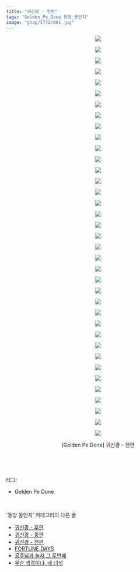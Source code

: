 ```yaml
---
title: "귀신광 - 전편"
tags: "Golden_Pe_Done 동방_동인지"
image: "ghap/1772/001.jpg"
---
```

<div class="article">
<p style="text-align: center; clear: none; float: none;"><img src="{{ site.nasurl }}/ghap/1772/001.jpg"/></p>
<p style="text-align: center; clear: none; float: none;"><img src="{{ site.nasurl }}/ghap/1772/002.jpg"/></p>
<p style="text-align: center; clear: none; float: none;"><img src="{{ site.nasurl }}/ghap/1772/003.jpg"/></p>
<p style="text-align: center; clear: none; float: none;"><img src="{{ site.nasurl }}/ghap/1772/004.jpg"/></p>
<p style="text-align: center; clear: none; float: none;"><img src="{{ site.nasurl }}/ghap/1772/005.jpg"/></p>
<p style="text-align: center; clear: none; float: none;"><img src="{{ site.nasurl }}/ghap/1772/006.jpg"/></p>
<p style="text-align: center; clear: none; float: none;"><img src="{{ site.nasurl }}/ghap/1772/007.jpg"/></p>
<p style="text-align: center; clear: none; float: none;"><img src="{{ site.nasurl }}/ghap/1772/008.jpg"/></p>
<p style="text-align: center; clear: none; float: none;"><img src="{{ site.nasurl }}/ghap/1772/009.jpg"/></p>
<p style="text-align: center; clear: none; float: none;"><img src="{{ site.nasurl }}/ghap/1772/010.jpg"/></p>
<p style="text-align: center; clear: none; float: none;"><img src="{{ site.nasurl }}/ghap/1772/011.jpg"/></p>
<p style="text-align: center; clear: none; float: none;"><img src="{{ site.nasurl }}/ghap/1772/012.jpg"/></p>
<p style="text-align: center; clear: none; float: none;"><img src="{{ site.nasurl }}/ghap/1772/013.jpg"/></p>
<p style="text-align: center; clear: none; float: none;"><img src="{{ site.nasurl }}/ghap/1772/014.jpg"/></p>
<p style="text-align: center; clear: none; float: none;"><img src="{{ site.nasurl }}/ghap/1772/015.jpg"/></p>
<p style="text-align: center; clear: none; float: none;"><img src="{{ site.nasurl }}/ghap/1772/016.jpg"/></p>
<p style="text-align: center; clear: none; float: none;"><img src="{{ site.nasurl }}/ghap/1772/017.jpg"/></p>
<p style="text-align: center; clear: none; float: none;"><img src="{{ site.nasurl }}/ghap/1772/018.jpg"/></p>
<p style="text-align: center; clear: none; float: none;"><img src="{{ site.nasurl }}/ghap/1772/019.jpg"/></p>
<p style="text-align: center; clear: none; float: none;"><img src="{{ site.nasurl }}/ghap/1772/020.jpg"/></p>
<p style="text-align: center; clear: none; float: none;"><img src="{{ site.nasurl }}/ghap/1772/021.jpg"/></p>
<p style="text-align: center; clear: none; float: none;"><img src="{{ site.nasurl }}/ghap/1772/022.jpg"/></p>
<p style="text-align: center; clear: none; float: none;"><img src="{{ site.nasurl }}/ghap/1772/023.jpg"/></p>
<p style="text-align: center; clear: none; float: none;"><img src="{{ site.nasurl }}/ghap/1772/024.jpg"/></p>
<p style="text-align: center; clear: none; float: none;"><img src="{{ site.nasurl }}/ghap/1772/025.jpg"/></p>
<p style="text-align: center; clear: none; float: none;"><img src="{{ site.nasurl }}/ghap/1772/026.jpg"/></p>
<p style="text-align: center; clear: none; float: none;"><img src="{{ site.nasurl }}/ghap/1772/027.jpg"/></p>
<p style="text-align: center; clear: none; float: none;"><img src="{{ site.nasurl }}/ghap/1772/028.jpg"/></p>
<p style="text-align: center; clear: none; float: none;"><img src="{{ site.nasurl }}/ghap/1772/029.jpg"/></p>
<p style="text-align: center; clear: none; float: none;"><img src="{{ site.nasurl }}/ghap/1772/030.jpg"/></p>
<p style="text-align: center; clear: none; float: none;"><img src="{{ site.nasurl }}/ghap/1772/031.jpg"/></p>
<p style="text-align: center; clear: none; float: none;"><img src="{{ site.nasurl }}/ghap/1772/032.jpg"/></p>
<p style="text-align: center; clear: none; float: none;"><img src="{{ site.nasurl }}/ghap/1772/033.jpg"/></p>
<p style="text-align: center; clear: none; float: none;"><img src="{{ site.nasurl }}/ghap/1772/034.jpg"/></p>
<p style="text-align: center; clear: none; float: none;"><img src="{{ site.nasurl }}/ghap/1772/035.jpg"/></p>
<p style="text-align: center; clear: none; float: none;"><img src="{{ site.nasurl }}/ghap/1772/036.jpg"/></p>
<p style="text-align: center; clear: none; float: none;"><img src="{{ site.nasurl }}/ghap/1772/037.jpg"/></p>
<p style="text-align: center; clear: none; float: none;">[Golden Pe Done] 귀신광 - 전편</p>
<p><br/></p>
</div><br/>
<div class="tagTrail">
<p>태그: </p>
<ul>
<li>Golden Pe Done</li>
</ul>
</div><br/>
<div class="another">
<p>'동방 동인지' 카테고리의 다른 글</p>
<ul>
<li><a href="/2016-08-22-ghap_1774">귀신광 - 후편</a></li>
<li><a href="/2016-08-22-ghap_1773">귀신광 - 중편</a></li>
<li><a href="/2016-08-22-ghap_1772">귀신광 - 전편</a></li>
<li><a href="/2016-08-22-ghap_1771">FORTUNE DAYS</a></li>
<li><a href="/2016-08-22-ghap_1770">공주님과 놀자 그 두번째</a></li>
<li><a href="/2016-08-22-ghap_1768">무슨 생각이냐, 네 녀석</a></li>
</ul>
</div><br/>
<div class="cb_module cb_fluid">
<div class="cb_wrt cb_profile">
</div><!-- commentList close -->
</div><br/>
